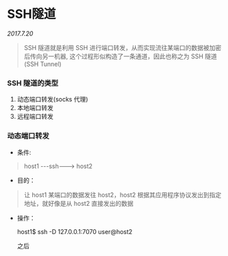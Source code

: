 # SSH隧道

*2017.7.20*


> SSH 隧道就是利用 SSH 进行端口转发，从而实现流往某端口的数据被加密后传向另一机器,
> 这个过程形似构造了一条通道，因此也称之为 SSH 隧道(SSH Tunnel)

### SSH 隧道的类型

1. 动态端口转发(socks 代理)
2. 本地端口转发
3. 远程端口转发

### 动态端口转发

- 条件:

> host1 ---ssh---> host2

- 目的：

> 让 host1 某端口的数据发往 host2，host2 根据其应用程序协议发出到指定地址，就好像是从 host2 直接发出的数据

- 操作：

    host1$ ssh -D 127.0.0.1:7070 user@host2

    之后

